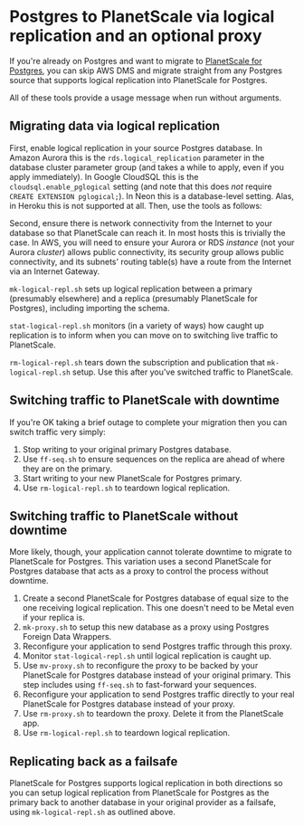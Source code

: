 Postgres to PlanetScale via logical replication and an optional proxy
=====================================================================

If you're already on Postgres and want to migrate to [PlanetScale for Postgres](https://planetscale.com/blog/planetscale-for-postgres), you can skip AWS DMS and migrate straight from any Postgres source that supports logical replication into PlanetScale for Postgres.

All of these tools provide a usage message when run without arguments.

Migrating data via logical replication
--------------------------------------

First, enable logical replication in your source Postgres database. In Amazon Aurora this is the `rds.logical_replication` parameter in the database cluster parameter group (and takes a while to apply, even if you apply immediately). In Google CloudSQL this is the `cloudsql.enable_pglogical` setting (and note that this does _not_ require `CREATE EXTENSION pglogical;`). In Neon this is a database-level setting. Alas, in Heroku this is not supported at all. Then, use the tools as follows:

Second, ensure there is network connectivity from the Internet to your database so that PlanetScale can reach it. In most hosts this is trivially the case. In AWS, you will need to ensure your Aurora or RDS _instance_ (not your Aurora _cluster_) allows public connectivity, its security group allows public connectivity, and its subnets' routing table(s) have a route from the Internet via an Internet Gateway.

`mk-logical-repl.sh` sets up logical replication between a primary (presumably elsewhere) and a replica (presumably PlanetScale for Postgres), including importing the schema.

`stat-logical-repl.sh` monitors (in a variety of ways) how caught up replication is to inform when you can move on to switching live traffic to PlanetScale.

`rm-logical-repl.sh` tears down the subscription and publication that `mk-logical-repl.sh` setup. Use this after you've switched traffic to PlanetScale.

Switching traffic to PlanetScale with downtime
----------------------------------------------

If you're OK taking a brief outage to complete your migration then you can switch traffic very simply:

1. Stop writing to your original primary Postgres database.
2. Use `ff-seq.sh` to ensure sequences on the replica are ahead of where they are on the primary.
3. Start writing to your new PlanetScale for Postgres primary.
4. Use `rm-logical-repl.sh` to teardown logical replication.

Switching traffic to PlanetScale without downtime
-------------------------------------------------

More likely, though, your application cannot tolerate downtime to migrate to PlanetScale for Postgres. This variation uses a second PlanetScale for Postgres database that acts as a proxy to control the process without downtime.

1. Create a second PlanetScale for Postgres database of equal size to the one receiving logical replication. This one doesn't need to be Metal even if your replica is.
2. `mk-proxy.sh` to setup this new database as a proxy using Postgres Foreign Data Wrappers.
3. Reconfigure your application to send Postgres traffic through this proxy.
4. Monitor `stat-logical-repl.sh` until logical replication is caught up.
5. Use `mv-proxy.sh` to reconfigure the proxy to be backed by your PlanetScale for Postgres database instead of your original primary. This step includes using `ff-seq.sh` to fast-forward your sequences.
6. Reconfigure your application to send Postgres traffic directly to your real PlanetScale for Postgres database instead of your proxy.
7. Use `rm-proxy.sh` to teardown the proxy. Delete it from the PlanetScale app.
8. Use `rm-logical-repl.sh` to teardown logical replication.

Replicating back as a failsafe
------------------------------

PlanetScale for Postgres supports logical replication in both directions so you can setup logical replication from PlanetScale for Postgres as the primary back to another database in your original provider as a failsafe, using `mk-logical-repl.sh` as outlined above.

